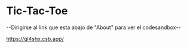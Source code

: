 # Tic-Tac-Toe

--Dirigirse al link que esta abajo de "About" para ver el codesandbox--

https://ql4shx.csb.app/
